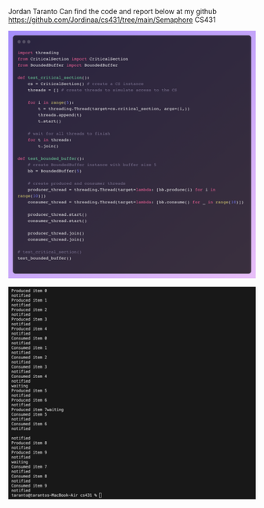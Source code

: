 Jordan Taranto
Can find the code and report below at my github
https://github.com/Jordinaa/cs431/tree/main/Semaphore
CS431

![Main code](assets/img/main.png)

![output](assets/img/output.png)